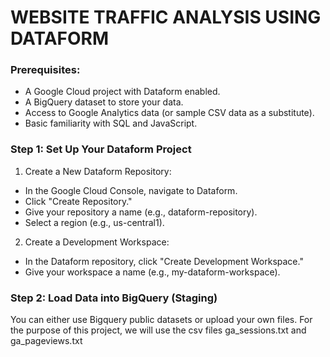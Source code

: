 # WEBSITE TRAFFIC ANALYSIS USING DATAFORM
### Prerequisites:
* A Google Cloud project with Dataform enabled.
* A BigQuery dataset to store your data.
* Access to Google Analytics data (or sample CSV data as a substitute).
* Basic familiarity with SQL and JavaScript.
### Step 1: Set Up Your Dataform Project

1. Create a New Dataform Repository:
* In the Google Cloud Console, navigate to Dataform.
* Click "Create Repository."
* Give your repository a name (e.g., dataform-repository).
* Select a region (e.g., us-central1).
2. Create a Development Workspace:
* In the Dataform repository, click "Create Development Workspace."
* Give your workspace a name (e.g., my-dataform-workspace).
### Step 2: Load Data into BigQuery (Staging)
You can either use Bigquery public datasets or upload your own files. For the purpose of this project, we will use the csv files ga_sessions.txt and ga_pageviews.txt 
